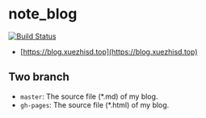 # note_blog

[![Build Status](https://www.travis-ci.org/algoboy101/note_blog.svg?branch=master)](https://www.travis-ci.org/algoboy101/note_blog)

* [https://blog.xuezhisd.top](https://blog.xuezhisd.top)

## Two branch 

* `master`: The source file (*.md) of my blog. 
* `gh-pages`: The source file (*.html) of my blog.
